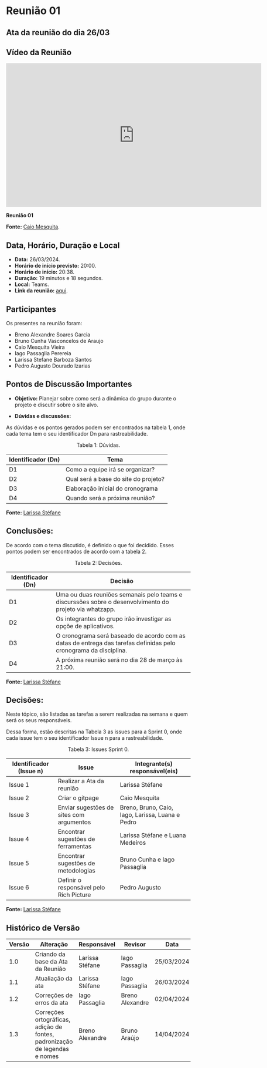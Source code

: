 # Reunião 01

## Ata da reunião do dia 26/03

## Vídeo da Reunião

<iframe width="697" height="392" src="https://www.youtube.com/embed/fKfjFxpYb0c?list=PL8iuGQf0VOAG6vZcaa15KTLHQfrdyMldr" title="Reunião 01 requisitos g02" frameborder="0" allow="accelerometer; autoplay; clipboard-write; encrypted-media; gyroscope; picture-in-picture; web-share" referrerpolicy="strict-origin-when-cross-origin" allowfullscreen></iframe>

**Reunião 01**

**Fonte:** [Caio Mesquita](https://github.com/Caiomesvie).

## Data, Horário, Duração e Local

- **Data:** 26/03/2024.
- **Horário de início previsto:** 20:00.
- **Horário de início:** 20:38.
- **Duração:** 19 minutos e 18 segundos.
- **Local:** Teams.
- **Link da reunião:** [aqui](https://youtu.be/fKfjFxpYb0c?list=PL8iuGQf0VOAG6vZcaa15KTLHQfrdyMldr).

## Participantes

Os presentes na reunião foram:

- Breno Alexandre Soares Garcia
- Bruno Cunha Vasconcelos de Araujo
- Caio Mesquita Vieira
- Iago Passaglia Perereia
- Larissa Stefane Barboza Santos
- Pedro Augusto Dourado Izarias

## Pontos de Discussão Importantes

- **Objetivo:** Planejar sobre como será a dinâmica do grupo durante o projeto e discutir sobre o site alvo.

- **Dúvidas e discussões:**

As dúvidas e os pontos gerados podem ser encontrados na tabela 1, onde cada tema tem o seu identificador Dn para rastreabilidade.

<p align="center"> Tabela 1: Dúvidas. </p>

| Identificador (Dn) | Tema                                 |
| ------------------ | ------------------------------------ |
| D1                 | Como a equipe irá se organizar?      | 
| D2                 | Qual será a base do site do projeto? |
| D3                 | Elaboração inicial do cronograma     |
| D4                 | Quando será a próxima reunião?       |

**Fonte:** [Larissa Stéfane](https://github.com/SkywalkerSupreme)

## Conclusões: 

De acordo com o tema discutido, é definido o que foi decidido. Esses pontos podem ser encontrados de acordo com a tabela 2.

<p align="center"> Tabela 2: Decisões. </p>

| Identificador (Dn) | Decisão                                                                                                            |
| ------------------ | ------------------------------------------------------------------------------------------------------------------ |
| D1                 | Uma ou duas reuniões semanais pelo teams e discurssões sobre o desenvolvimento do projeto via whatzapp.            | 
| D2                 | Os integrantes do grupo irão investigar as opçõe de aplicativos.                                                   |
| D3                 | O cronograma será baseado de acordo com as datas de entrega das tarefas definidas pelo cronograma da disciplina.   |
| D4                 | A próxima reunião será no dia 28 de março às 21:00.                                                                |

**Fonte:** [Larissa Stéfane](https://github.com/SkywalkerSupreme)

## Decisões:

Neste tópico, são listadas as tarefas a serem realizadas na semana e quem será os seus responsáveis.

Dessa forma, estão descritas na Tabela 3 as issues para a Sprint 0, onde cada issue tem o seu identificador Issue n para a rastreabilidade.

<p align="center"> Tabela 3: Issues Sprint 0. </p>

| Identificador (Issue n) | Issue                                    | Integrante(s) responsável(eis)                   |
| ----------------------- | ---------------------------------------- | ------------------------------------------------ |
| Issue 1                 | Realizar a Ata da reunião                | Larissa Stéfane                                  |
| Issue 2                 | Criar o gitpage                          | Caio Mesquita                                    | 
| Issue 3                 | Enviar sugestões de sites com argumentos | Breno, Bruno, Caio, Iago, Larissa, Luana e Pedro |
| Issue 4                 | Encontrar sugestões de ferramentas       | Larissa Stéfane e Luana Medeiros                 |
| Issue 5                 | Encontrar sugestões de metodologias      | Bruno Cunha e Iago Passaglia                     |
| Issue 6                 | Definir o responsável pelo Rich Picture  | Pedro Augusto                                    |

**Fonte:** [Larissa Stéfane](https://github.com/SkywalkerSupreme)

## Histórico de Versão

| Versão | Alteração                                                                  | Responsável     | Revisor         | Data       |
| ------ | -------------------------------------------------------------------------- | --------------- | --------------- | ---------- |
| 1.0    | Criando da base da Ata da Reunião                                          | Larissa Stéfane | Iago Passaglia  | 25/03/2024 |
| 1.1    | Atualiação da ata                                                          | Larissa Stéfane | Iago Passaglia  | 26/03/2024 |
| 1.2    | Correções de erros da ata                                                  | Iago Passaglia  | Breno Alexandre | 02/04/2024 |
| 1.3    | Correções ortográficas, adição de fontes, padronização de legendas e nomes | Breno Alexandre | Bruno Araújo    | 14/04/2024 |
